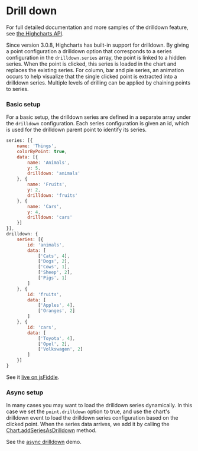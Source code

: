 # Drill down

For full detailed documentation and more samples of the drilldown feature, see [the Highcharts API](https://api.highcharts.com/highcharts/drilldown).

Since version 3.0.8, Highcharts has built-in support for drilldown. By giving a point configuration a drilldown option that corresponds to a series configuration in the `drilldown.series` array, the point is linked to a hidden series. When the point is clicked, this series is loaded in the chart and replaces the existing series. For column, bar and pie series, an animation occurs to help visualize that the single clicked point is extracted into a drilldown series. Multiple levels of drilling can be applied by chaining points to series.

### Basic setup

For a basic setup, the drilldown series are defined in a separate array under the `drilldown` configuration. Each series configuration is given an id, which is used for the drilldown parent point to identify its series.

```js
series: [{
    name: 'Things',
    colorByPoint: true,
    data: [{
        name: 'Animals',
        y: 5,
        drilldown: 'animals'
    }, {
        name: 'Fruits',
        y: 2,
        drilldown: 'fruits'
    }, {
        name: 'Cars',
        y: 4,
        drilldown: 'cars'
    }]
}],
drilldown: {
    series: [{
        id: 'animals',
        data: [
            ['Cats', 4],
            ['Dogs', 2],
            ['Cows', 1],
            ['Sheep', 2],
            ['Pigs', 1]
        ]
    }, {
        id: 'fruits',
        data: [
            ['Apples', 4],
            ['Oranges', 2]
        ]
    }, {
        id: 'cars',
        data: [
            ['Toyota', 4],
            ['Opel', 2],
            ['Volkswagen', 2]
        ]
    }]
}
```

See it [live on jsFiddle](https://jsfiddle.net/gh/get/library/pure/highcharts/highcharts/tree/master/samples/highcharts/drilldown/basic/).

### Async setup

In many cases you may want to load the drilldown series dynamically. In this case we set the `point.drilldown` option to true, and use the chart's drilldown event to load the drilldown series configuration based on the clicked point. When the series data arrives, we add it by calling the [Chart.addSeriesAsDrilldown](https://api.highcharts.com/class-reference/Highcharts.Chart#addSeriesAsDrilldown) method.

See the [async drilldown](https://jsfiddle.net/gh/get/library/pure/highcharts/highcharts/tree/master/samples/highcharts/drilldown/async/) demo.
